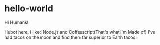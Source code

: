 # hello-world

Hi Humans!

Hubot here, I liked Node.js and Coffeescript(That's what I'm Made of)
I've had tacos on the moon and find them far superior to Earth tacos. 
